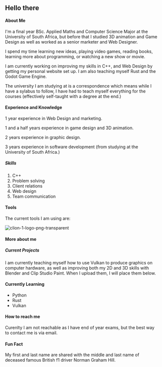 ## Hello there

#### About Me
I'm a final year BSc. Applied Maths and Computer Science Major at the University of South Africa, but before that I studied 3D animation and Game Design as well as worked as a senior marketer and Web Designer.

I spend my time learning new ideas, playing video games, reading books, learning more about programming, or watching a new show or movie.

I am currently working on improving my skills in C++, and Web Design by getting my personal website set up. I am also teaching myself Rust and the Godot Game Engine.

The university I am studying at is a correspondence which means while I have a sylabus to follow, I have had to teach myself everything for the courses (effectively self-taught with a degree at the end.)

#### Experience and Knowledge
1 year experience in Web Design and marketing.

1 and a half years experience in game design and 3D animation.

2 years experience in graphic design.

3 years experience in software development (from studying at the University of South Africa.)

##### Skills
1. C++
2. Problem solving
3. Client relations
4. Web design
5. Team communication

#### Tools
The current tools I am using are:

![clion-1-logo-png-transparent](https://github.com/GrahamCHill/GrahamCHill/assets/49126644/b493ec15-2f85-45c5-9e42-ef2f03cc1539)


#### More about me

##### Current Projects
I am currently teaching myself how to use Vulkan to produce graphics on computer hardware, as well as improving both my 2D and 3D skills with Blender and Clip Studio Paint.
When I upload them, I will place them below.

#### Currently Learning
- Python
- Rust
- Vulkan

#### How to reach me
Curenlty I am not reachable as I have end of year exams, but the best way to contact me is via email.

#### Fun Fact
My first and last name are shared with the middle and last name of deceased famous British f1 driver Norman Graham Hill.


<!--
**GrahamCHill/GrahamCHill** is a ✨ _special_ ✨ repository because its `README.md` (this file) appears on your GitHub profile.

<h1>Graham Hill</h1>
<h2>About me</h2>

Here are some ideas to get you started:

- 🔭 I’m currently working on ...
- 🌱 I’m currently learning ...
- 👯 I’m looking to collaborate on ...
- 🤔 I’m looking for help with ...
- 💬 Ask me about ...
- 📫 How to reach me: ...
- ⚡ Fun fact: ...
-->
